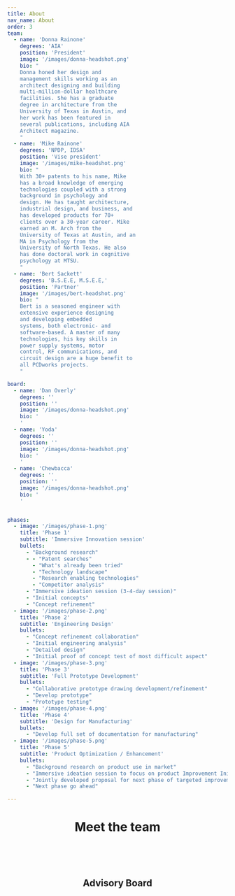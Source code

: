 ```yaml
---
title: About
nav_name: About
order: 3
team:
  - name: 'Donna Rainone'
    degrees: 'AIA'
    position: 'President'
    image: '/images/donna-headshot.png'
    bio: "
    Donna honed her design and
    management skills working as an
    architect designing and building
    multi-million-dollar healthcare
    facilities. She has a graduate
    degree in architecture from the
    University of Texas in Austin, and
    her work has been featured in
    several publications, including AIA
    Architect magazine.
    "
  - name: 'Mike Rainone'
    degrees: 'NPDP, IDSA'
    position: 'Vise president'
    image: '/images/mike-headshot.png'
    bio: "
    With 30+ patents to his name, Mike
    has a broad knowledge of emerging
    technologies coupled with a strong
    background in psychology and
    design. He has taught architecture,
    industrial design, and business, and
    has developed products for 70+
    clients over a 30-year career. Mike
    earned an M. Arch from the
    University of Texas at Austin, and an
    MA in Psychology from the
    University of North Texas. He also
    has done doctoral work in cognitive
    psychology at MTSU.
    "
  - name: 'Bert Sackett'
    degrees: 'B.S.E.E, M.S.E.E,'
    position: 'Partner'
    image: '/images/bert-headshot.png'
    bio: "
    Bert is a seasoned engineer with
    extensive experience designing
    and developing embedded
    systems, both electronic- and
    software-based. A master of many
    technologies, his key skills in
    power supply systems, motor
    control, RF communications, and
    circuit design are a huge benefit to
    all PCDworks projects.
    "

board:
  - name: 'Dan Overly'
    degrees: ''
    position: ''
    image: '/images/donna-headshot.png'
    bio: '
    '
  - name: 'Yoda'
    degrees: ''
    position: ''
    image: '/images/donna-headshot.png'
    bio: '
    '
  - name: 'Chewbacca'
    degrees: ''
    position: ''
    image: '/images/donna-headshot.png'
    bio: '
    '


phases:
  - image: '/images/phase-1.png'
    title: 'Phase 1'
    subtitle: 'Immersive Innovation session'
    bullets:
      - "Background research"
      - - "Patent searches"
        - "What's already been tried"
        - "Technology landscape"
        - "Research enabling technologies"
        - "Competitor analysis"
      - "Immersive ideation session (3-4-day session)"
      - "Initial concepts"
      - "Concept refinement"
  - image: '/images/phase-2.png'
    title: 'Phase 2'
    subtitle: 'Engineering Design'
    bullets:
      - "Concept refinement collaboration"
      - "Initial engineering analysis"
      - "Detailed design"
      - "Initial proof of concept test of most difficult aspect"
  - image: '/images/phase-3.png'
    title: 'Phase 3'
    subtitle: 'Full Prototype Development'
    bullets:
      - "Collaborative prototype drawing development/refinement"
      - "Develop prototype"
      - "Prototype testing"
  - image: '/images/phase-4.png'
    title: 'Phase 4'
    subtitle: 'Design for Manufacturing'
    bullets:
      - "Develop full set of documentation for manufacturing"
  - image: '/images/phase-5.png'
    title: 'Phase 5'
    subtitle: 'Product Optimization / Enhancement'
    bullets:
      - "Background research on product use in market"
      - "Immersive ideation session to focus on product Improvement Initial concepts"
      - "Jointly developed proposal for next phase of targeted improvements"
      - "Next phase go ahead"

---
```

<backing>
  <center>
    <h1>Meet the team</h1>
    <br>
    <People :people="team"></People>
    <br>
    <br>
    <h2>Advisory Board</h2>
    <br>
    <People :people="board"></People>
  </center>
</backing>

<Phases :phases="phases">
</Phases>